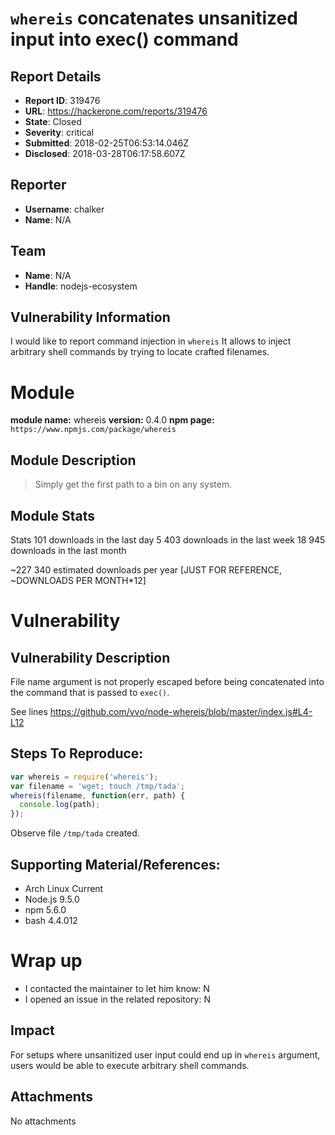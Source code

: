 # `whereis` concatenates unsanitized input into exec() command

## Report Details
- **Report ID**: 319476
- **URL**: https://hackerone.com/reports/319476
- **State**: Closed
- **Severity**: critical
- **Submitted**: 2018-02-25T06:53:14.046Z
- **Disclosed**: 2018-03-28T06:17:58.607Z

## Reporter
- **Username**: chalker
- **Name**: N/A

## Team
- **Name**: N/A
- **Handle**: nodejs-ecosystem

## Vulnerability Information
I would like to report command injection in `whereis`
It allows to inject arbitrary shell commands by trying to locate crafted filenames.

# Module

**module name:** whereis
**version:** 0.4.0
**npm page:** `https://www.npmjs.com/package/whereis`

## Module Description

> Simply get the first path to a bin on any system.

## Module Stats

Stats
101 downloads in the last day
5 403 downloads in the last week
18 945 downloads in the last month

~227 340 estimated downloads per year [JUST FOR REFERENCE,  ~DOWNLOADS PER MONTH*12]

# Vulnerability

## Vulnerability Description

File name argument is not properly escaped before being concatenated into the command that is passed to `exec()`.

See lines https://github.com/vvo/node-whereis/blob/master/index.js#L4-L12

## Steps To Reproduce:

```js
var whereis = require('whereis');
var filename = 'wget; touch /tmp/tada';
whereis(filename, function(err, path) {
  console.log(path);
});
```

Observe file `/tmp/tada` created.

## Supporting Material/References:

- Arch Linux Current
- Node.js 9.5.0
- npm 5.6.0
- bash 4.4.012

# Wrap up

- I contacted the maintainer to let him know: N
- I opened an issue in the related repository: N

## Impact

For setups where unsanitized user input could end up in `whereis` argument, users would be able to execute arbitrary shell commands.

## Attachments
No attachments
